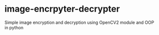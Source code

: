 # image-encrpyter-decrypter
Simple image encryption and decryption using OpenCV2 module and OOP in python

